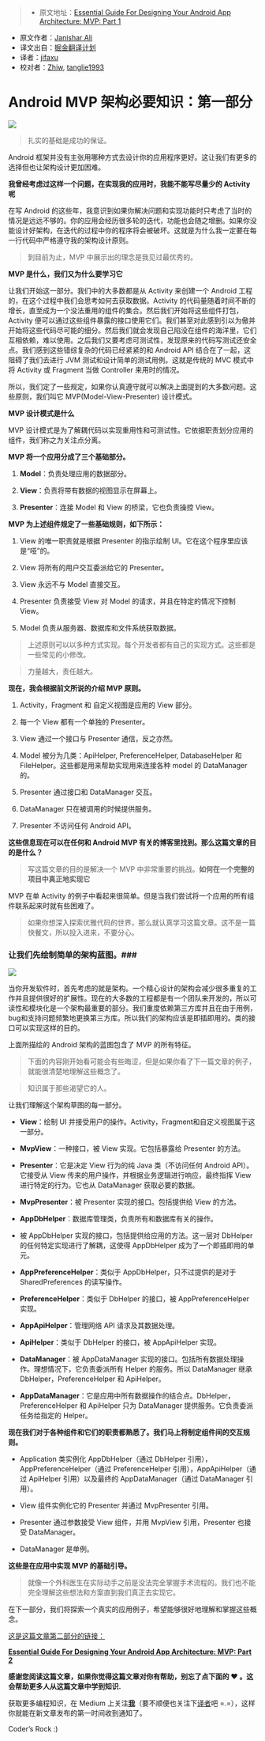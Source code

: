 > * 原文地址：[Essential Guide For Designing Your Android App Architecture: MVP: Part 1](https://blog.mindorks.com/essential-guide-for-designing-your-android-app-architecture-mvp-part-1-74efaf1cda40#.3lyk8t57x)
* 原文作者：[Janishar Ali](https://blog.mindorks.com/@janishar.ali?source=post_header_lockup)
* 译文出自：[掘金翻译计划](https://github.com/xitu/gold-miner)
* 译者：[jifaxu](https://github.com/jifaxu)
* 校对者：[Zhiw](https://github.com/Zhiw), [tanglie1993](https://github.com/tanglie1993)

# Android MVP 架构必要知识：第一部分


<img class="progressiveMedia-noscript js-progressiveMedia-inner" src="https://cdn-images-1.medium.com/max/2000/1*__cBFEIb0Zi8QswpC1YK0w.png">

> 扎实的基础是成功的保证。

Android 框架并没有主张用哪种方式去设计你的应用程序更好。这让我们有更多的选择但也让架构设计更加困难。

**我曾经考虑过这样一个问题，在实现我的应用时，我能不能写尽量少的 Activity 呢**

在写 Android 的这些年，我意识到如果你解决问题和实现功能时只考虑了当时的情况是远远不够的。你的应用会经历很多轮的迭代，功能也会随之增删。如果你没能设计好架构，在迭代的过程中你的程序将会被破坏。这就是为什么我一定要在每一行代码中严格遵守我的架构设计原则。

> 到目前为止，MVP 中展示出的理念是我见过最优秀的。

**MVP 是什么，我们又为什么要学习它**

让我们开始这一部分。我们中的大多数都是从 Activity 来创建一个 Android 工程的，在这个过程中我们会思考如何去获取数据。Activity 的代码量随着时间不断的增长，直至成为一个没法重用的组件的集合。然后我们开始将这些组件打包，Activity 便可以通过这些组件暴露的接口使用它们。我们甚至对此感到引以为傲并开始将这些代码尽可能的细分。然后我们就会发现自己陷没在组件的海洋里，它们互相依赖，难以使用。之后我们又要考虑可测试性，发现原来的代码写测试还安全点。我们感到这些错综复杂的代码已经紧紧的和 Android API 结合在了一起，这阻碍了我们去进行 JVM 测试和设计简单的测试用例。这就是传统的 MVC 模式中将 Activity 或 Fragment 当做 Controller 来用时的情况。

所以，我们定了一些规定，如果你认真遵守就可以解决上面提到的大多数问题。这些原则，我们叫它 MVP(Model-View-Presenter) 设计模式。

**MVP 设计模式是什么**

MVP 设计模式是为了解耦代码以实现重用性和可测试性。它依据职责划分应用的组件，我们称之为关注点分离。

**MVP 将一个应用分成了三个基础部分。**

1. **Model**：负责处理应用的数据部分。

2. **View**：负责将带有数据的视图显示在屏幕上。

3. **Presenter**：连接 Model 和 View 的桥梁，它也负责操控 View。

**MVP 为上述组件规定了一些基础规则，如下所示：**

1. View 的唯一职责就是根据 Presenter 的指示绘制 UI。它在这个程序里应该是“哑”的。

2. View 将所有的用户交互委派给它的 Presenter。

3. View 永远不与 Model 直接交互。

4. Presenter 负责接受 View 对 Model 的请求，并且在特定的情况下控制 View。

5. Model 负责从服务器、数据库和文件系统获取数据。

> 上述原则可以以多种方式实现。每个开发者都有自己的实现方式。这些都是一些常见的小修改。

> 力量越大，责任越大。

**现在，我会根据前文所说的介绍 MVP 原则。**

1. Activity，Fragment 和 自定义视图是应用的 View 部分。

2. 每一个 View 都有一个单独的 Presenter。

3. View 通过一个接口与 Presenter 通信，反之亦然。

4. Model 被分为几类：ApiHelper, PreferenceHelper, DatabaseHelper 和 FileHelper。这些都是用来帮助实现用来连接各种 model 的 DataManager 的。

5. Presenter 通过接口和 DataManager 交互。

6. DataManager 只在被调用的时候提供服务。

7. Presenter 不访问任何 Android API。

**这些信息现在可以在任何和 Android MVP 有关的博客里找到。那么这篇文章的目的是什么？**

> 写这篇文章的目的是解决一个 MVP 中非常重要的挑战。**如何在一个完整的项目中真正地实现它**

MVP 在单 Activity 的例子中看起来很简单。但是当我们尝试将一个应用的所有组件联系起来时就有些困难了。

> 如果你想深入探索优雅代码的世界，那么就认真学习这篇文章。这不是一篇快餐文，所以投入进来，不要分心。

### 让我们先绘制简单的架构蓝图。###

<img class="progressiveMedia-noscript js-progressiveMedia-inner" src="https://cdn-images-1.medium.com/max/2000/1*etZ8borFvbwOOlChGCZq1A.png">

当你开发软件时，首先考虑的就是架构。一个精心设计的架构会减少很多重复的工作并且提供很好的扩展性。现在的大多数的工程都是有一个团队来开发的，所以可读性和模块化是一个架构最重要的部分。我们重度依赖第三方库并且在由于用例，bug和支持问题频繁地更换第三方库。所以我们的架构应该是即插即用的。类的接口可以实现这样的目的。

上面所描绘的 Android 架构的蓝图包含了 MVP 的所有特征。

> 下面的内容刚开始看可能会有些晦涩，但是如果你看了下一篇文章的例子，就能很清楚地理解这些概念了。

> 知识属于那些渴望它的人。

让我们理解这个架构草图的每一部分。

- **View**：绘制 UI 并接受用户的操作。Activity，Fragment和自定义视图属于这一部分。

- **MvpView**：一种接口，被 View 实现。它包括暴露给 Presenter 的方法。

- **Presenter**：它是决定 View 行为的纯 Java 类（不访问任何 Android API）。它接受从 View 传来的用户操作，并根据业务逻辑进行响应，最终指挥 View 进行特定的行为。它也从 DataManager 获取必要的数据。

- **MvpPresenter**：被 Presenter 实现的接口。包括提供给 View 的方法。

- **AppDbHelper**：数据库管理类，负责所有和数据库有关的操作。

- 被 AppDbHelper 实现的接口，包括提供给应用的方法。这一层对 DbHelper 的任何特定实现进行了解耦，这使得 AppDbHelper 成为了一个即插即用的单元。

- **AppPreferenceHelper**：类似于 AppDbHelper，只不过提供的是对于 SharedPreferences 的读写操作。

- **PreferenceHelper**：类似于 DbHelper 的接口，被 AppPreferenceHelper 实现。

- **AppApiHelper**：管理网络 API 请求及其数据处理。

- **ApiHelper**：类似于 DbHelper 的接口，被 AppApiHelper 实现。

- **DataManager**：被 AppDataManager 实现的接口。包括所有数据处理操作。理想情况下，它负责委派所有 Helper 的服务。所以 DataManager 继承 DbHelper，PreferenceHelper 和 ApiHelper。

- **AppDataManager**：它是应用中所有数据操作的结合点。DbHelper，PreferenceHelper 和 ApiHelper 只为 DataManager 提供服务。它负责委派任务给指定的 Helper。

**现在我们对于各种组件和它们的职责都熟悉了。我们马上将制定组件间的交互规则。**

- Application 类实例化 AppDbHelper（通过 DbHelper 引用），AppPreferenceHelper（通过 PreferenceHelper 引用），AppApiHelper（通过 ApiHelper 引用）以及最终的 AppDataManager（通过 DataManager 引用）。

- View 组件实例化它的 Presenter 并通过 MvpPresenter 引用。 

- Presenter 通过参数接受 View 组件，并用 MvpView 引用，Presenter 也接受 DataManager。

- DataManager 是单例。

**这些是在应用中实现 MVP 的基础引导。**

> 就像一个外科医生在实际动手之前是没法完全掌握手术流程的。我们也不能完全理解这些想法和方案直到我们真正去实现它。

在下一部分，我们将探索一个真实的应用例子，希望能够很好地理解和掌握这些概念。

[这是这篇文章第二部分的链接：](https://blog.mindorks.com/essential-guide-for-designing-your-android-app-architecture-mvp-part-2-b2ac6f3f9637) 

[**Essential Guide For Designing Your Android App Architecture: MVP: Part 2**](https://blog.mindorks.com/essential-guide-for-designing-your-android-app-architecture-mvp-part-2-b2ac6f3f9637)

**感谢您阅读这篇文章，如果你觉得这篇文章对你有帮助，别忘了点下面的 ❤ 。这会帮助更多人从这篇文章中学到知识.**

获取更多编程知识，在 Medium 上关注[**我**](https://medium.com/@janishar.ali)（要不顺便也关注下[译者](https://gold.xitu.io/user/57d6814f67f3560057e7b12b)吧 =.=），这样你就能在新文章发布的第一时间收到通知了。

Coder’s Rock :)
